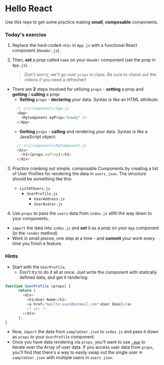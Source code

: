 # Hello React

Use this repo to get some practice making **small**, **composable** components.

### Today's exercise

1. Replace the hard-coded `<h1>` in `App.js` with a functional React component (`Header.js`).
2. Then, **set** a prop called `name` on your `Header` component (set the prop in `App.js`).

      > Don't worry, we'll go over `props` in class. Be sure to check out the videos if you need a refresher!

  - There are **2** steps involved for utilizing `props` - **setting** a prop and **getting** / **calling** a prop:
    - **Setting** `props` - **declaring** your data. Syntax is like an HTML attribute:
    ```js
      // src/components/App.js
      <App>
        <MyComponent myProp="howdy" />
      </App>
    ```
    - **Getting** `props` - **calling** and rendering your data. Syntax is like a JavaScript object:
    ```js
      // src/components/MyComponent.js
      <div>
        <h2>{props.myProp}</h2>
      </div>
    ```
3. Practice cranking out simple, composable Components by creating a list of User Profiles for rendering the data in `users.json`. The structure should be something like this:
    - `ListOfUsers.js`
      - `UserProfile.js`
        - `UserAddress.js`
        - `UserAvatar.js`

4. Use `props` to pass the `users` data from `index.js` allllll the way down to your components.
  - `import` the data into `index.js` and **set** it as a prop on your `App` component (in the `render` method)
  - Work in small pieces, one step at a time - and **commit** your work every time you finish a feature.

### Hints
- Start with the `UserProfile`.
  - Don't try to do it all at once. Just write the component with statically defined data, and get it rendering:
```javascript
function UserProfile (props) {
      return (
        <div>
          <h1>User Name</h1>
          <a href="mailto:user@hotmail.com">User Email</a>
          /* etc */
        </div>
      );
}
```
  - Now, `import` the data from `sampleUser.json` to `index.js` and pass it down as `props` to your `UserProfile` component.
  - Once you have data rendering via `props`, you'll want to use [`.map`](https://developer.mozilla.org/en-US/docs/Web/JavaScript/Reference/Global_Objects/Array/map?v=control) to iterate over the Array of user data. If you access user data from `props`, you'll find that there's a way to easily swap out the single user in `sampleUser.json` with multiple users in `users.json`.
